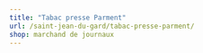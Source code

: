 ```yaml
---
title: "Tabac presse Parment"
url: /saint-jean-du-gard/tabac-presse-parment/
shop: marchand de journaux
---
```

